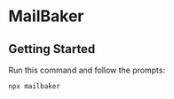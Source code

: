 # MailBaker

## Getting Started

Run this command and follow the prompts:

```bash
npx mailbaker
```